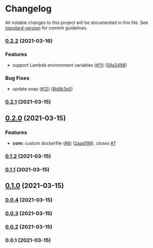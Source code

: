 # Changelog

All notable changes to this project will be documented in this file. See [standard-version](https://github.com/conventional-changelog/standard-version) for commit guidelines.

### [0.2.2](https://github.com/pahud/cdk-lambda-bash/compare/v0.2.1...v0.2.2) (2021-03-16)


### Features

* support Lambda environment variables ([#11](https://github.com/pahud/cdk-lambda-bash/issues/11)) ([59a3498](https://github.com/pahud/cdk-lambda-bash/commit/59a349874a7bdd3b46da7ada43346a3c23ff88a0))


### Bug Fixes

* update snap ([#12](https://github.com/pahud/cdk-lambda-bash/issues/12)) ([8b8b3e5](https://github.com/pahud/cdk-lambda-bash/commit/8b8b3e5fb4a23795f1f4f9c18a61d672521d86a8))

### [0.2.1](https://github.com/pahud/cdk-lambda-bash/compare/v0.2.0...v0.2.1) (2021-03-15)

## [0.2.0](https://github.com/pahud/cdk-lambda-bash/compare/v0.1.2...v0.2.0) (2021-03-15)


### Features

* **core:** custom dockerfile ([#8](https://github.com/pahud/cdk-lambda-bash/issues/8)) ([2aad198](https://github.com/pahud/cdk-lambda-bash/commit/2aad1989cf29305af1e52a6ffc0821d69ea55921)), closes [#7](https://github.com/pahud/cdk-lambda-bash/issues/7)

### [0.1.2](https://github.com/pahud/cdk-lambda-bash/compare/v0.1.1...v0.1.2) (2021-03-15)

### [0.1.1](https://github.com/pahud/cdk-lambda-bash/compare/v0.1.0...v0.1.1) (2021-03-15)

## [0.1.0](https://github.com/pahud/cdk-lambda-bash/compare/v0.0.4...v0.1.0) (2021-03-15)

### [0.0.4](https://github.com/pahud/cdk-lambda-bash/compare/v0.0.3...v0.0.4) (2021-03-15)

### [0.0.3](https://github.com/pahud/cdk-lambda-bash/compare/v0.0.2...v0.0.3) (2021-03-15)

### [0.0.2](https://github.com/pahud/cdk-lambda-bash/compare/v0.0.1...v0.0.2) (2021-03-15)

### 0.0.1 (2021-03-15)
